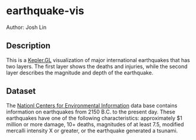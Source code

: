 # earthquake-vis

Author: Josh Lin

## Description

This is a [Kepler.GL](https://kepler.gl/) visualization of major international earthquakes that has two layers. The first layer shows the deaths and injuries, while the second layer describes the magnitude and depth of the earthquake. 

## Dataset

The [Nationl Centers for Environmental Information](https://www.ngdc.noaa.gov/nndc/struts/form?t=101650&s=1&d=1&fbclid=IwAR1ihHoAQh_F9ursnmDpnlNvR84M5VtiOQAuHNoVvLZyEWU3SF8yCNOlDxU) data base contains information on earthquakes from 2150 B.C. to the present day. These earthquakes have one of the following characteristics: approximately $1 million or more damage, 10+ deaths, magnitudes of at least 7.5, modified mercalli intensity X or greater, or the earthquake generated a tsunami. 





